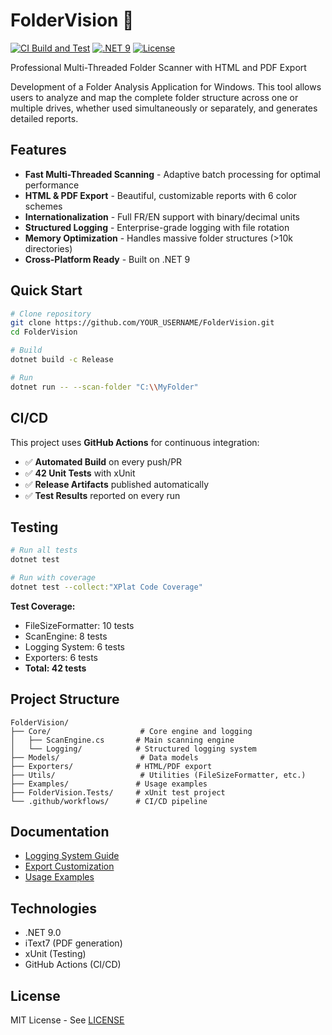 # FolderVision 📁

[![CI Build and Test](https://github.com/YOUR_USERNAME/FolderVision/workflows/CI%20-%20Build%20and%20Test/badge.svg)](https://github.com/YOUR_USERNAME/FolderVision/actions)
[![.NET 9](https://img.shields.io/badge/.NET-9.0-512BD4)](https://dotnet.microsoft.com/download/dotnet/9.0)
[![License](https://img.shields.io/badge/license-MIT-blue.svg)](LICENSE)

Professional Multi-Threaded Folder Scanner with HTML and PDF Export

Development of a Folder Analysis Application for Windows. This tool allows users to analyze and map the complete folder structure across one or multiple drives, whether used simultaneously or separately, and generates detailed reports.

## Features

- **Fast Multi-Threaded Scanning** - Adaptive batch processing for optimal performance
- **HTML & PDF Export** - Beautiful, customizable reports with 6 color schemes
- **Internationalization** - Full FR/EN support with binary/decimal units
- **Structured Logging** - Enterprise-grade logging with file rotation
- **Memory Optimization** - Handles massive folder structures (>10k directories)
- **Cross-Platform Ready** - Built on .NET 9

## Quick Start

```bash
# Clone repository
git clone https://github.com/YOUR_USERNAME/FolderVision.git
cd FolderVision

# Build
dotnet build -c Release

# Run
dotnet run -- --scan-folder "C:\\MyFolder"
```

## CI/CD

This project uses **GitHub Actions** for continuous integration:

- ✅ **Automated Build** on every push/PR
- ✅ **42 Unit Tests** with xUnit
- ✅ **Release Artifacts** published automatically
- ✅ **Test Results** reported on every run

## Testing

```bash
# Run all tests
dotnet test

# Run with coverage
dotnet test --collect:"XPlat Code Coverage"
```

**Test Coverage:**
- FileSizeFormatter: 10 tests
- ScanEngine: 8 tests
- Logging System: 6 tests
- Exporters: 6 tests
- **Total: 42 tests**

## Project Structure

```
FolderVision/
├── Core/                    # Core engine and logging
│   ├── ScanEngine.cs       # Main scanning engine
│   └── Logging/            # Structured logging system
├── Models/                  # Data models
├── Exporters/              # HTML/PDF export
├── Utils/                   # Utilities (FileSizeFormatter, etc.)
├── Examples/               # Usage examples
├── FolderVision.Tests/     # xUnit test project
└── .github/workflows/      # CI/CD pipeline
```

## Documentation

- [Logging System Guide](LOGGING_SYSTEM.md)
- [Export Customization](Models/ExportOptions.cs)
- [Usage Examples](Examples/)

## Technologies

- .NET 9.0
- iText7 (PDF generation)
- xUnit (Testing)
- GitHub Actions (CI/CD)

## License

MIT License - See [LICENSE](LICENSE)
